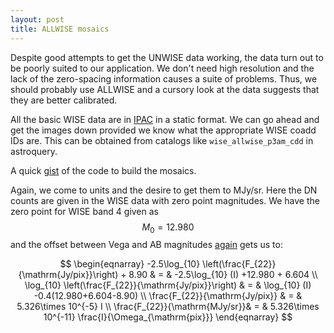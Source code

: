 ```yaml
---
layout: post
title: ALLWISE mosaics
---
```


Despite good attempts to get the UNWISE data working, the data turn out to be poorly suited to our application.  We don't need high resolution and the lack of the zero-spacing information causes a suite of problems.  Thus, we should probably use ALLWISE and a cursory look at the data suggests that they are better calibrated.

All the basic WISE data are in [IPAC](http://irsa.ipac.caltech.edu/ibe/) in a static format.  We can go ahead and get the images down provided we know what the appropriate WISE coadd IDs are.  This can be obtained from catalogs like `wise_allwise_p3am_cdd` in astroquery.

A quick [gist](https://gist.github.com/low-sky/781c8c1397e1661669e1) of the code to build the mosaics.

Again, we come to units and the desire to get them to MJy/sr.  Here the DN counts are given in the WISE data with zero point magnitudes.  We have the zero point for WISE band 4 given as $$M_0 = 12.980$$ and the offset between Vega and AB magnitudes [again](http://low-sky.github.io/unwise-units/) gets us to:

$$
\begin{eqnarray}
-2.5\log_{10} \left(\frac{F_{22}}{\mathrm{Jy/pix}}\right) + 8.90 & = & -2.5\log_{10} (I) +12.980 + 6.604 \\
\log_{10} \left(\frac{F_{22}}{\mathrm{Jy/pix}}\right) & = & \log_{10} (I) -0.4(12.980+6.604-8.90) \\
\frac{F_{22}}{\mathrm{Jy/pix}} & = & 5.326\times 10^{-5} I \\
\frac{F_{22}}{\mathrm{MJy/sr}}& = & 5.326\times 10^{-11} \frac{I}{\Omega_{\mathrm{pix}}}
\end{eqnarray}
$$
